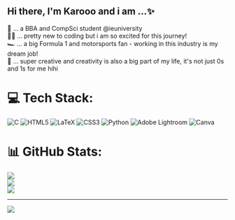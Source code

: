 ## Hi there, I'm Karooo and i am ...✨

🧠 ... a BBA and CompSci student @ieuniversity <br/>
👩‍💻 ... pretty new to coding but i am so excited for this journey!<br/>
🏎️ ... a big Formula 1 and motorsports fan - working in this industry is my dream job!<br/>
🎨 ... super creative and creativity is also a big part of my life, it's not just 0s and 1s for me hihi



# 💻 Tech Stack:
![C](https://img.shields.io/badge/c-%2300599C.svg?style=for-the-badge&logo=c&logoColor=white) ![HTML5](https://img.shields.io/badge/html5-%23E34F26.svg?style=for-the-badge&logo=html5&logoColor=white) ![LaTeX](https://img.shields.io/badge/latex-%23008080.svg?style=for-the-badge&logo=latex&logoColor=white) ![CSS3](https://img.shields.io/badge/css3-%231572B6.svg?style=for-the-badge&logo=css3&logoColor=white) ![Python](https://img.shields.io/badge/python-3670A0?style=for-the-badge&logo=python&logoColor=ffdd54) ![Adobe Lightroom](https://img.shields.io/badge/Adobe%20Lightroom-31A8FF.svg?style=for-the-badge&logo=Adobe%20Lightroom&logoColor=white) ![Canva](https://img.shields.io/badge/Canva-%2300C4CC.svg?style=for-the-badge&logo=Canva&logoColor=white)
# 📊 GitHub Stats:
![](https://github-readme-stats.vercel.app/api?username=karoglueck&theme=rose&hide_border=false&include_all_commits=false&count_private=false)<br/>
![](https://nirzak-streak-stats.vercel.app/?user=karoglueck&theme=rose&hide_border=false)<br/>
![](https://github-readme-stats.vercel.app/api/top-langs/?username=karoglueck&theme=rose&hide_border=false&include_all_commits=false&count_private=false&layout=compact)

---
[![](https://visitcount.itsvg.in/api?id=karoglueck&icon=0&color=0)](https://visitcount.itsvg.in)

<!-- Proudly created with GPRM ( https://gprm.itsvg.in ) -->

